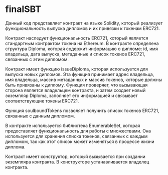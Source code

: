 # finalSBT

Данный код представляет контракт на языке Solidity, который реализует функциональность выпуска дипломов и их привязки к токенам ERC721.

Контракт наследует функциональность ERC721, который является стандартным контрактом токена на Ethereum. В контракте определена структура Diploma, которая содержит информацию о дипломе: id, имя владельца, дата выпуска, метаданные и список токенов ERC721, связанных с этим дипломом.

Контракт имеет функцию issueDiploma, которая используется для выпуска новых дипломов. Эта функция принимает адрес владельца, имя владельца, массив метаданных и массив токенов, которые должны быть привязаны к диплому. Функция проверяет, что вызывающая сторона является владельцем контракта, и затем создает новый экземпляр Diploma, заполняет его информацией и связывает соответствующие токены ERC721.

Функция soulboundTokens позволяет получить список токенов ERC721, связанных с данным дипломом.

В контракте используется библиотека EnumerableSet, которая предоставляет функциональность для работы с множествами. Она используется для хранения списка токенов, связанных с каждым дипломом, так как этот список может изменяться в процессе жизни диплома.

Контракт имеет конструктор, который вызывается при создании экземпляра контракта. В конструкторе устанавливается владелец контракта.

